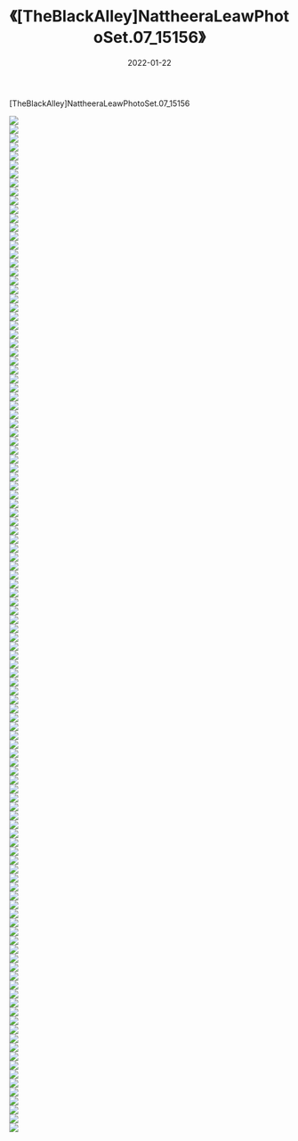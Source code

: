 ﻿---
layout: post
title:  《[TheBlackAlley]NattheeraLeawPhotoSet.07_15156》
date:   2022-01-22
img: http://imgx.orgx.ga/漏D/2022/[TheBlackAlley]NattheeraLeawPhotoSet.07_15156/000.jpg
categories: [美女, 清纯, 唯美]
---

[TheBlackAlley]NattheeraLeawPhotoSet.07_15156

  ![](http://imgx.orgx.ga/漏D/2022/[TheBlackAlley]NattheeraLeawPhotoSet.07_15156/001.jpg) <br> ![](http://imgx.orgx.ga/漏D/2022/[TheBlackAlley]NattheeraLeawPhotoSet.07_15156/002.jpg) <br> ![](http://imgx.orgx.ga/漏D/2022/[TheBlackAlley]NattheeraLeawPhotoSet.07_15156/003.jpg) <br> ![](http://imgx.orgx.ga/漏D/2022/[TheBlackAlley]NattheeraLeawPhotoSet.07_15156/004.jpg) <br> ![](http://imgx.orgx.ga/漏D/2022/[TheBlackAlley]NattheeraLeawPhotoSet.07_15156/005.jpg) <br> ![](http://imgx.orgx.ga/漏D/2022/[TheBlackAlley]NattheeraLeawPhotoSet.07_15156/006.jpg) <br> ![](http://imgx.orgx.ga/漏D/2022/[TheBlackAlley]NattheeraLeawPhotoSet.07_15156/007.jpg) <br> ![](http://imgx.orgx.ga/漏D/2022/[TheBlackAlley]NattheeraLeawPhotoSet.07_15156/008.jpg) <br> ![](http://imgx.orgx.ga/漏D/2022/[TheBlackAlley]NattheeraLeawPhotoSet.07_15156/009.jpg) <br> ![](http://imgx.orgx.ga/漏D/2022/[TheBlackAlley]NattheeraLeawPhotoSet.07_15156/010.jpg) <br> ![](http://imgx.orgx.ga/漏D/2022/[TheBlackAlley]NattheeraLeawPhotoSet.07_15156/011.jpg) <br> ![](http://imgx.orgx.ga/漏D/2022/[TheBlackAlley]NattheeraLeawPhotoSet.07_15156/012.jpg) <br> ![](http://imgx.orgx.ga/漏D/2022/[TheBlackAlley]NattheeraLeawPhotoSet.07_15156/013.jpg) <br> ![](http://imgx.orgx.ga/漏D/2022/[TheBlackAlley]NattheeraLeawPhotoSet.07_15156/014.jpg) <br> ![](http://imgx.orgx.ga/漏D/2022/[TheBlackAlley]NattheeraLeawPhotoSet.07_15156/015.jpg) <br> ![](http://imgx.orgx.ga/漏D/2022/[TheBlackAlley]NattheeraLeawPhotoSet.07_15156/016.jpg) <br> ![](http://imgx.orgx.ga/漏D/2022/[TheBlackAlley]NattheeraLeawPhotoSet.07_15156/017.jpg) <br> ![](http://imgx.orgx.ga/漏D/2022/[TheBlackAlley]NattheeraLeawPhotoSet.07_15156/018.jpg) <br> ![](http://imgx.orgx.ga/漏D/2022/[TheBlackAlley]NattheeraLeawPhotoSet.07_15156/019.jpg) <br> ![](http://imgx.orgx.ga/漏D/2022/[TheBlackAlley]NattheeraLeawPhotoSet.07_15156/020.jpg) <br> ![](http://imgx.orgx.ga/漏D/2022/[TheBlackAlley]NattheeraLeawPhotoSet.07_15156/021.jpg) <br> ![](http://imgx.orgx.ga/漏D/2022/[TheBlackAlley]NattheeraLeawPhotoSet.07_15156/022.jpg) <br> ![](http://imgx.orgx.ga/漏D/2022/[TheBlackAlley]NattheeraLeawPhotoSet.07_15156/023.jpg) <br> ![](http://imgx.orgx.ga/漏D/2022/[TheBlackAlley]NattheeraLeawPhotoSet.07_15156/024.jpg) <br> ![](http://imgx.orgx.ga/漏D/2022/[TheBlackAlley]NattheeraLeawPhotoSet.07_15156/025.jpg) <br> ![](http://imgx.orgx.ga/漏D/2022/[TheBlackAlley]NattheeraLeawPhotoSet.07_15156/026.jpg) <br> ![](http://imgx.orgx.ga/漏D/2022/[TheBlackAlley]NattheeraLeawPhotoSet.07_15156/027.jpg) <br> ![](http://imgx.orgx.ga/漏D/2022/[TheBlackAlley]NattheeraLeawPhotoSet.07_15156/028.jpg) <br> ![](http://imgx.orgx.ga/漏D/2022/[TheBlackAlley]NattheeraLeawPhotoSet.07_15156/029.jpg) <br> ![](http://imgx.orgx.ga/漏D/2022/[TheBlackAlley]NattheeraLeawPhotoSet.07_15156/030.jpg) <br> ![](http://imgx.orgx.ga/漏D/2022/[TheBlackAlley]NattheeraLeawPhotoSet.07_15156/031.jpg) <br> ![](http://imgx.orgx.ga/漏D/2022/[TheBlackAlley]NattheeraLeawPhotoSet.07_15156/032.jpg) <br> ![](http://imgx.orgx.ga/漏D/2022/[TheBlackAlley]NattheeraLeawPhotoSet.07_15156/033.jpg) <br> ![](http://imgx.orgx.ga/漏D/2022/[TheBlackAlley]NattheeraLeawPhotoSet.07_15156/034.jpg) <br> ![](http://imgx.orgx.ga/漏D/2022/[TheBlackAlley]NattheeraLeawPhotoSet.07_15156/035.jpg) <br> ![](http://imgx.orgx.ga/漏D/2022/[TheBlackAlley]NattheeraLeawPhotoSet.07_15156/036.jpg) <br> ![](http://imgx.orgx.ga/漏D/2022/[TheBlackAlley]NattheeraLeawPhotoSet.07_15156/037.jpg) <br> ![](http://imgx.orgx.ga/漏D/2022/[TheBlackAlley]NattheeraLeawPhotoSet.07_15156/038.jpg) <br> ![](http://imgx.orgx.ga/漏D/2022/[TheBlackAlley]NattheeraLeawPhotoSet.07_15156/039.jpg) <br> ![](http://imgx.orgx.ga/漏D/2022/[TheBlackAlley]NattheeraLeawPhotoSet.07_15156/040.jpg) <br> ![](http://imgx.orgx.ga/漏D/2022/[TheBlackAlley]NattheeraLeawPhotoSet.07_15156/041.jpg) <br> ![](http://imgx.orgx.ga/漏D/2022/[TheBlackAlley]NattheeraLeawPhotoSet.07_15156/042.jpg) <br> ![](http://imgx.orgx.ga/漏D/2022/[TheBlackAlley]NattheeraLeawPhotoSet.07_15156/043.jpg) <br> ![](http://imgx.orgx.ga/漏D/2022/[TheBlackAlley]NattheeraLeawPhotoSet.07_15156/044.jpg) <br> ![](http://imgx.orgx.ga/漏D/2022/[TheBlackAlley]NattheeraLeawPhotoSet.07_15156/045.jpg) <br> ![](http://imgx.orgx.ga/漏D/2022/[TheBlackAlley]NattheeraLeawPhotoSet.07_15156/046.jpg) <br> ![](http://imgx.orgx.ga/漏D/2022/[TheBlackAlley]NattheeraLeawPhotoSet.07_15156/047.jpg) <br> ![](http://imgx.orgx.ga/漏D/2022/[TheBlackAlley]NattheeraLeawPhotoSet.07_15156/048.jpg) <br> ![](http://imgx.orgx.ga/漏D/2022/[TheBlackAlley]NattheeraLeawPhotoSet.07_15156/049.jpg) <br> ![](http://imgx.orgx.ga/漏D/2022/[TheBlackAlley]NattheeraLeawPhotoSet.07_15156/050.jpg) <br> ![](http://imgx.orgx.ga/漏D/2022/[TheBlackAlley]NattheeraLeawPhotoSet.07_15156/051.jpg) <br> ![](http://imgx.orgx.ga/漏D/2022/[TheBlackAlley]NattheeraLeawPhotoSet.07_15156/052.jpg) <br> ![](http://imgx.orgx.ga/漏D/2022/[TheBlackAlley]NattheeraLeawPhotoSet.07_15156/053.jpg) <br> ![](http://imgx.orgx.ga/漏D/2022/[TheBlackAlley]NattheeraLeawPhotoSet.07_15156/054.jpg) <br> ![](http://imgx.orgx.ga/漏D/2022/[TheBlackAlley]NattheeraLeawPhotoSet.07_15156/055.jpg) <br> ![](http://imgx.orgx.ga/漏D/2022/[TheBlackAlley]NattheeraLeawPhotoSet.07_15156/056.jpg) <br> ![](http://imgx.orgx.ga/漏D/2022/[TheBlackAlley]NattheeraLeawPhotoSet.07_15156/057.jpg) <br> ![](http://imgx.orgx.ga/漏D/2022/[TheBlackAlley]NattheeraLeawPhotoSet.07_15156/058.jpg) <br> ![](http://imgx.orgx.ga/漏D/2022/[TheBlackAlley]NattheeraLeawPhotoSet.07_15156/059.jpg) <br> ![](http://imgx.orgx.ga/漏D/2022/[TheBlackAlley]NattheeraLeawPhotoSet.07_15156/060.jpg) <br> ![](http://imgx.orgx.ga/漏D/2022/[TheBlackAlley]NattheeraLeawPhotoSet.07_15156/061.jpg) <br> ![](http://imgx.orgx.ga/漏D/2022/[TheBlackAlley]NattheeraLeawPhotoSet.07_15156/062.jpg) <br> ![](http://imgx.orgx.ga/漏D/2022/[TheBlackAlley]NattheeraLeawPhotoSet.07_15156/063.jpg) <br> ![](http://imgx.orgx.ga/漏D/2022/[TheBlackAlley]NattheeraLeawPhotoSet.07_15156/064.jpg) <br> ![](http://imgx.orgx.ga/漏D/2022/[TheBlackAlley]NattheeraLeawPhotoSet.07_15156/065.jpg) <br> ![](http://imgx.orgx.ga/漏D/2022/[TheBlackAlley]NattheeraLeawPhotoSet.07_15156/066.jpg) <br> ![](http://imgx.orgx.ga/漏D/2022/[TheBlackAlley]NattheeraLeawPhotoSet.07_15156/067.jpg) <br> ![](http://imgx.orgx.ga/漏D/2022/[TheBlackAlley]NattheeraLeawPhotoSet.07_15156/068.jpg) <br> ![](http://imgx.orgx.ga/漏D/2022/[TheBlackAlley]NattheeraLeawPhotoSet.07_15156/069.jpg) <br> ![](http://imgx.orgx.ga/漏D/2022/[TheBlackAlley]NattheeraLeawPhotoSet.07_15156/070.jpg) <br> ![](http://imgx.orgx.ga/漏D/2022/[TheBlackAlley]NattheeraLeawPhotoSet.07_15156/071.jpg) <br> ![](http://imgx.orgx.ga/漏D/2022/[TheBlackAlley]NattheeraLeawPhotoSet.07_15156/072.jpg) <br> ![](http://imgx.orgx.ga/漏D/2022/[TheBlackAlley]NattheeraLeawPhotoSet.07_15156/073.jpg) <br> ![](http://imgx.orgx.ga/漏D/2022/[TheBlackAlley]NattheeraLeawPhotoSet.07_15156/074.jpg) <br> ![](http://imgx.orgx.ga/漏D/2022/[TheBlackAlley]NattheeraLeawPhotoSet.07_15156/075.jpg) <br> ![](http://imgx.orgx.ga/漏D/2022/[TheBlackAlley]NattheeraLeawPhotoSet.07_15156/076.jpg) <br> ![](http://imgx.orgx.ga/漏D/2022/[TheBlackAlley]NattheeraLeawPhotoSet.07_15156/077.jpg) <br> ![](http://imgx.orgx.ga/漏D/2022/[TheBlackAlley]NattheeraLeawPhotoSet.07_15156/078.jpg) <br> ![](http://imgx.orgx.ga/漏D/2022/[TheBlackAlley]NattheeraLeawPhotoSet.07_15156/079.jpg) <br> ![](http://imgx.orgx.ga/漏D/2022/[TheBlackAlley]NattheeraLeawPhotoSet.07_15156/080.jpg) <br> ![](http://imgx.orgx.ga/漏D/2022/[TheBlackAlley]NattheeraLeawPhotoSet.07_15156/081.jpg) <br> ![](http://imgx.orgx.ga/漏D/2022/[TheBlackAlley]NattheeraLeawPhotoSet.07_15156/082.jpg) <br> ![](http://imgx.orgx.ga/漏D/2022/[TheBlackAlley]NattheeraLeawPhotoSet.07_15156/083.jpg) <br> ![](http://imgx.orgx.ga/漏D/2022/[TheBlackAlley]NattheeraLeawPhotoSet.07_15156/084.jpg) <br> ![](http://imgx.orgx.ga/漏D/2022/[TheBlackAlley]NattheeraLeawPhotoSet.07_15156/085.jpg) <br> ![](http://imgx.orgx.ga/漏D/2022/[TheBlackAlley]NattheeraLeawPhotoSet.07_15156/086.jpg) <br> ![](http://imgx.orgx.ga/漏D/2022/[TheBlackAlley]NattheeraLeawPhotoSet.07_15156/087.jpg) <br> ![](http://imgx.orgx.ga/漏D/2022/[TheBlackAlley]NattheeraLeawPhotoSet.07_15156/088.jpg) <br> ![](http://imgx.orgx.ga/漏D/2022/[TheBlackAlley]NattheeraLeawPhotoSet.07_15156/089.jpg) <br> ![](http://imgx.orgx.ga/漏D/2022/[TheBlackAlley]NattheeraLeawPhotoSet.07_15156/090.jpg) <br> ![](http://imgx.orgx.ga/漏D/2022/[TheBlackAlley]NattheeraLeawPhotoSet.07_15156/091.jpg) <br> ![](http://imgx.orgx.ga/漏D/2022/[TheBlackAlley]NattheeraLeawPhotoSet.07_15156/092.jpg) <br> ![](http://imgx.orgx.ga/漏D/2022/[TheBlackAlley]NattheeraLeawPhotoSet.07_15156/093.jpg) <br> ![](http://imgx.orgx.ga/漏D/2022/[TheBlackAlley]NattheeraLeawPhotoSet.07_15156/094.jpg) <br> ![](http://imgx.orgx.ga/漏D/2022/[TheBlackAlley]NattheeraLeawPhotoSet.07_15156/095.jpg) <br> ![](http://imgx.orgx.ga/漏D/2022/[TheBlackAlley]NattheeraLeawPhotoSet.07_15156/096.jpg) <br> ![](http://imgx.orgx.ga/漏D/2022/[TheBlackAlley]NattheeraLeawPhotoSet.07_15156/097.jpg) <br> ![](http://imgx.orgx.ga/漏D/2022/[TheBlackAlley]NattheeraLeawPhotoSet.07_15156/098.jpg) <br> ![](http://imgx.orgx.ga/漏D/2022/[TheBlackAlley]NattheeraLeawPhotoSet.07_15156/099.jpg) <br> ![](http://imgx.orgx.ga/漏D/2022/[TheBlackAlley]NattheeraLeawPhotoSet.07_15156/100.jpg) <br> ![](http://imgx.orgx.ga/漏D/2022/[TheBlackAlley]NattheeraLeawPhotoSet.07_15156/101.jpg) <br> ![](http://imgx.orgx.ga/漏D/2022/[TheBlackAlley]NattheeraLeawPhotoSet.07_15156/102.jpg) <br> ![](http://imgx.orgx.ga/漏D/2022/[TheBlackAlley]NattheeraLeawPhotoSet.07_15156/103.jpg) <br> ![](http://imgx.orgx.ga/漏D/2022/[TheBlackAlley]NattheeraLeawPhotoSet.07_15156/104.jpg) <br> ![](http://imgx.orgx.ga/漏D/2022/[TheBlackAlley]NattheeraLeawPhotoSet.07_15156/105.jpg) <br> ![](http://imgx.orgx.ga/漏D/2022/[TheBlackAlley]NattheeraLeawPhotoSet.07_15156/106.jpg) <br> ![](http://imgx.orgx.ga/漏D/2022/[TheBlackAlley]NattheeraLeawPhotoSet.07_15156/107.jpg) <br> ![](http://imgx.orgx.ga/漏D/2022/[TheBlackAlley]NattheeraLeawPhotoSet.07_15156/108.jpg) <br> ![](http://imgx.orgx.ga/漏D/2022/[TheBlackAlley]NattheeraLeawPhotoSet.07_15156/109.jpg) <br> ![](http://imgx.orgx.ga/漏D/2022/[TheBlackAlley]NattheeraLeawPhotoSet.07_15156/110.jpg) <br> ![](http://imgx.orgx.ga/漏D/2022/[TheBlackAlley]NattheeraLeawPhotoSet.07_15156/111.jpg) <br> ![](http://imgx.orgx.ga/漏D/2022/[TheBlackAlley]NattheeraLeawPhotoSet.07_15156/112.jpg) <br> ![](http://imgx.orgx.ga/漏D/2022/[TheBlackAlley]NattheeraLeawPhotoSet.07_15156/113.jpg) <br> ![](http://imgx.orgx.ga/漏D/2022/[TheBlackAlley]NattheeraLeawPhotoSet.07_15156/114.jpg) <br>